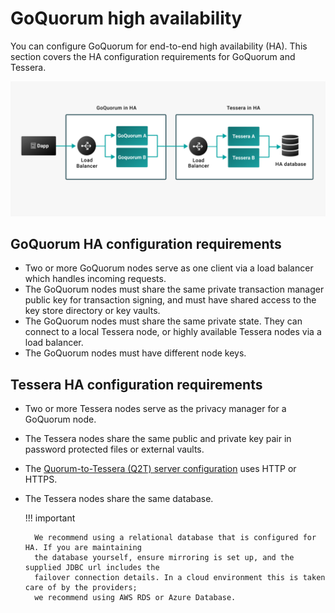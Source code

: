 # GoQuorum high availability

You can configure GoQuorum for end-to-end high availability (HA). This section covers the HA
configuration requirements for GoQuorum and Tessera.

![Quorum Tessera HA Mode](../../images/QT_HA_1.png)

## GoQuorum HA configuration requirements

- Two or more GoQuorum nodes serve as one client via a load balancer which handles incoming requests.
- The GoQuorum nodes must share the same private transaction manager public key for transaction
    signing, and must have shared access to the key store directory or key vaults.
- The GoQuorum nodes must share the same private state. They can connect to a local Tessera node,
    or highly available Tessera nodes via a load balancer.
- The GoQuorum nodes must have different node keys.

## Tessera HA configuration requirements

- Two or more Tessera nodes serve as the privacy manager for a GoQuorum node.
- The Tessera nodes share the same public and private key pair in password protected files or
    external vaults.
- The [Quorum-to-Tessera (Q2T) server configuration] uses HTTP or HTTPS.
- The Tessera nodes share the same database.

    !!! important

        We recommend using a relational database that is configured for HA. If you are maintaining
        the database yourself, ensure mirroring is set up, and the supplied JDBC url includes the
        failover connection details. In a cloud environment this is taken care of by the providers;
        we recommend using AWS RDS or Azure Database.

[Quorum-to-Tessera (Q2T) server configuration]: /HowTo/Configure/TesseraAPI
